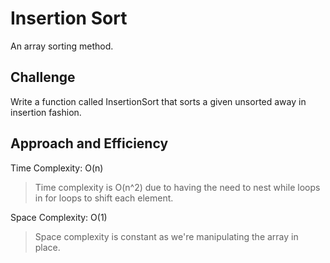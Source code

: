 # Insertion Sort

An array sorting method.

## Challenge

Write a function called InsertionSort that sorts a given unsorted away in insertion fashion.

## Approach and Efficiency

Time Complexity: O(n)
> Time complexity is O(n^2) due to having the need to nest while loops in for loops to shift each element.

Space Complexity: O(1)
> Space complexity is constant as we're manipulating the array in place.